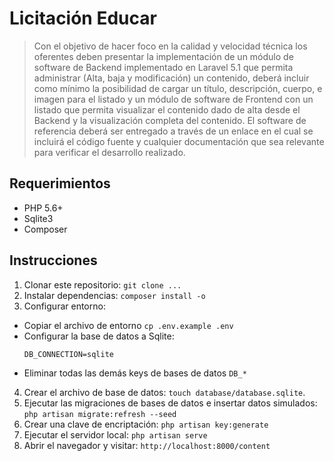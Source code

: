 # Licitación Educar

> Con el objetivo de hacer foco en la calidad y velocidad técnica los oferentes deben presentar la implementación de un módulo de software de Backend implementado en Laravel 5.1 que permita administrar (Alta, baja y modificación) un contenido, deberá incluir como mínimo la posibilidad de cargar un título, descripción, cuerpo, e imagen para el listado y un módulo de software de Frontend con un listado que permita visualizar el contenido dado de alta desde el Backend y la visualización completa del contenido. El software de referencia deberá ser entregado a través de un enlace en el cual se incluirá el código fuente y cualquier documentación que sea relevante para verificar el desarrollo realizado.

## Requerimientos

- PHP 5.6+
- Sqlite3
- Composer

## Instrucciones

1. Clonar este repositorio: `git clone ...`
2. Instalar dependencias: `composer install -o`
3. Configurar entorno:
* Copiar el archivo de entorno `cp .env.example .env`
* Configurar la base de datos a Sqlite:
  ```
  DB_CONNECTION=sqlite
  ```
* Eliminar todas las demás keys de bases de datos `DB_*`
4. Crear el archivo de base de datos: `touch database/database.sqlite`.
5. Ejecutar las migraciones de bases de datos e insertar datos simulados: `php artisan migrate:refresh --seed`
6. Crear una clave de encriptación: `php artisan key:generate`
7. Ejecutar el servidor local: `php artisan serve`
8. Abrir el navegador y visitar: `http://localhost:8000/content`
